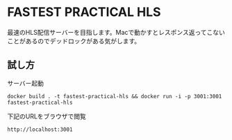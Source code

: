 # FASTEST PRACTICAL HLS

最速のHLS配信サーバーを目指します。Macで動かすとレスポンス返ってこないことがあるのでデッドロックがある気がします。

## 試し方

サーバー起動

```
docker build . -t fastest-practical-hls && docker run -i -p 3001:3001 fastest-practical-hls
```

下記のURLをブラウザで閲覧

```
http://localhost:3001
```
